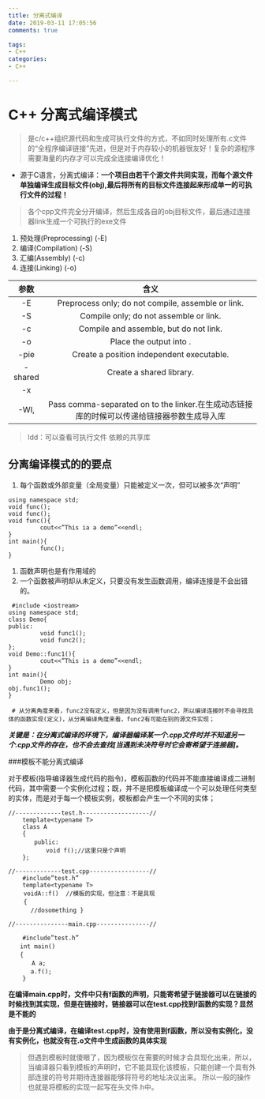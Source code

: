 ```yaml
---
title: 分离式编译
date: 2019-03-11 17:05:56
comments: true

tags:
- C++
categories:
- C++

---
```

# C++ 分离式编译模式
> 是c/c++组织源代码和生成可执行文件的方式，不如同时处理所有.c文件的“全程序编译链接”先进，但是对于内存较小的机器很友好！复杂的源程序需要海量的内存才可以完成全连接编译优化！

- 源于C语言，分离式编译：**一个项目由若干个源文件共同实现，而每个源文件单独编译生成目标文件(obj),最后将所有的目标文件连接起来形成单一的可执行文件的过程！**

> 各个cpp文件完全分开编译，然后生成各自的obj目标文件，最后通过连接器link生成一个可执行的exe文件

1. 预处理(Preprocessing) (-E)
2. 编译(Compilation)  (-S)
3. 汇编(Assembly)  (-c)
4. 连接(Linking)  (-o)


| 参数 | 含义 |
| :-: | :-: |
| -E | Preprocess only; do not compile, assemble or link. |
| -S | Compile only; do not assemble or link. |
| -c | Compile and assemble, but do not link. |
| -o <file> | Place the output into <file>. |
| -pie | Create a position independent executable. |
| -shared | Create a shared library. |
| -x <language> |  |
| -Wl,<options> |  Pass comma-separated <options> on to the linker.在生成动态链接库的时候可以传递给链接器参数生成导入库

> ldd：可以查看可执行文件 依赖的共享库

## 分离编译模式的的要点
1. 每个函数或外部变量（全局变量）只能被定义一次，但可以被多次“声明”
```
using namespace std;
void func();
void func();
void func(){
         cout<<”This ia a demo”<<endl;
}
int main(){
         func();
}
```

1. 函数声明也是有作用域的
2. 一个函数被声明却从未定义，只要没有发生函数调用，编译连接是不会出错的。

```
 #include <iostream>
using namespace std;
class Demo{
public:
         void func1();
         void func2();
};
void Demo::func1(){
         cout<<”This is a demo”<<endl;
}
int main(){
         Demo obj;
obj.func1();
}

 # 从分离角度来看，func2没有定义，但是因为没有调用func2，所以编译连接时不会寻找具体的函数实现(定义)，从分离编译角度来看，func2有可能在别的源文件实现；
```

***_关键是：在分离式编译的环境下，编译器编译某一个.cpp文件时并不知道另一个.cpp文件的存在，也不会去查找[当遇到未决符号时它会寄希望于连接器]。_***



###模板不能分离式编译

对于模板(指导编译器生成代码的指令)，模板函数的代码并不能直接编译成二进制代码，其中需要一个实例化过程；既，并不是把模板编译成一个可以处理任何类型的实体，而是对于每一个模板实例，模板都会产生一个不同的实体；


```
//-------------test.h-------------------//
    template<typename T>
    class A
    {
    　　public:
    　　　　void f();//这里只是个声明
    };

//-------------test.cpp-----------------//
    #include”test.h”
    template<typename T>
　　 voidA::f()  //模板的实现，但注意：不是具现
　　 {
　　   //dosomething }

//---------------main.cpp---------------//

    #include”test.h”
　　int main()
　　{
　　　　A a;
　　   a.f();
    }

```
**在编译main.cpp时，文件中只有f函数的声明，只能寄希望于链接器可以在链接的时候找到其实现，但是在链接时，链接器可以在test.cpp找到f函数的实现？显然是不能的**

**由于是分离式编译，在编译test.cpp时，没有使用到f函数，所以没有实例化，没有实例化，也就没有在.o文件中生成函数的具体实现**

> 但遇到模板时就傻眼了，因为模板仅在需要的时候才会具现化出来，所以，当编译器只看到模板的声明时，它不能具现化该模板，只能创建一个具有外部连接的符号并期待连接器能够将符号的地址决议出来。
所以一般的操作也就是将模板的实现一起写在头文件.h中。
